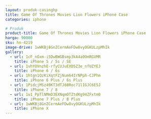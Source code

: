 ```yaml
---
layout: produk-casinghp
title: Game Of Thrones Movies Lion Flowers iPhone Case
categories: iphone

# Produk
product-title: Game Of Thrones Movies Lion Flowers iPhone Case
harga: 90000
sku: hn-4219
image-drive: 1wWKBj8GnZCermAeFDw8vyOGKULzpMhIk
gallery:
  - url: 1cF_nGxm-i5DwBWGBsmp3kA4a0OmRGVMR
    title: iPhone 5 / 5s / SE
  - url: 1vhYOVnzhE-rfyCUJuEXD5Z3e_nfUZYEJ
    title: iPhone 6 / 6s
  - url: 1htgn1QzKiXqtFZjNum64IrNPph-CJPhm
    title: iPhone 6 Plus / 6s Plus
  - url: 1PidcjMSz49KT3dTJ68Roc71lIGJC6E5J
    title: iPhone 7 / 8
  - url: 1u1_PpTlNMmD3EXNqmOTZtdKg94ZFxtm0
    title: iPhone 7 Plus / 8 Plus
  - url: 1wWKBj8GnZCermAeFDw8vyOGKULzpMhIk
    title: iPhone X
---
```

